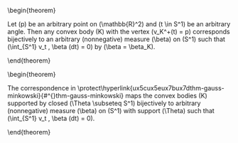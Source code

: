 \begin{theorem}

Let \(p\) be an arbitrary point on \(\mathbb{R}^2\) and \(t \in S^1\) be an arbitrary angle. Then any convex body \(K\) with the vertex \(v_K^+(t) = p\) corresponds bijectively to an arbitrary (nonnegative) measure \(\beta\) on \(S^1\) such that \(\int_{S^1} v_t \, \beta (dt) = 0\) by \(\beta = \beta_K\).

\end{theorem}

\begin{theorem}

The correspondence in \protect\hyperlink{ux5cux5eux7bux7dthm-gauss-minkowski}{\#\^{}thm-gauss-minkowski} maps the convex bodies \(K\) supported by closed \(\Theta \subseteq S^1\) bijectively to arbitrary (nonnegative) measure \(\beta\) on \(S^1\) with support \(\Theta\) such that \(\int_{S^1} v_t \, \beta (dt) = 0\).

\end{theorem}